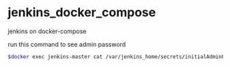 # jenkins_docker_compose
jenkins on docker-compose

run this command to see admin password
 ```sh
 $docker exec jenkins-master cat /var/jenkins_home/secrets/initialAdminPassword
 ```
